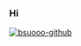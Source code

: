 ### Hi 
[![bsuooo-github](https://github-readme-stats.vercel.app/api?username=bsuooo)](https://github.com/anuraghazra/github-readme-stats)
